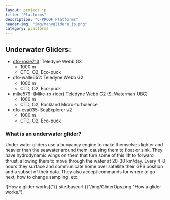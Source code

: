 ```yaml
---
layout: project_jp
title: "Platforms"
description: "C-PROOF Platforms"
header-img: "img/manygliders_jp.png"
category: platforms
---
```


[//]: # "header-img: img/GliderWalle.jpg"
## Underwater Gliders:

  - [dfo-rosie713](Rosie/): Teledyne Webb G3
    - 1000 m
    - CTD, O2, Eco-puck
  - dfo-walle652: Teledyne Webb G2
    - 1000 m
    - CTD, O2, Eco-puck
  - mike579: (Mike-ro-rider) Teledyne Webb G2 (S. Waterman UBC)
    - 1000 m
    - CTD, O2, Rockland Micro-turbulence
  - dfo-eva035: SeaExplorer v2
    - 1000 m
    - CTD, O2, Eco-puck

### What is an underwater glider?

Under water gliders use a buoyancy engine to make themselves lighter and heavier than the seawater around them, causing them to float or sink.  They have hydrodynamic wings on them that turn some of this lift to forward thrust, allowing them to move through the water at 20-30 km/day.  Every 4-8 hours they surface and communicate home over satellite their GPS position and a subset of their data.  They also accept commands for where to go next, how to change sampling, etc.  

![How a glider works]("{{ site.baseurl }}"/img/GliderOps.png "How a glider works.")
